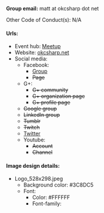 **Group email:** matt at okcsharp dot net

Other Code of Conduct(s): N/A

#### Urls:
  - Event hub: [Meetup](http://www.meetup.com/OKC-Sharp/)
  - Website: [okcsharp.net](http://okcsharp.net)
  - Social media:
    - Facebook:
      - [Group](https://www.facebook.com/groups/okcsharp/)
      - ~~Page~~
    - G+:
      - ~~G+ community~~
      - ~~G+ organization page~~
      - ~~G+ profile page~~
    - ~~Google group~~
    - ~~LinkedIn group~~
    - ~~Tumblr~~
    - ~~Twitch~~
    - [Twitter](https://twitter.com/okcsharp/)
    - Youtube:
      - ~~Account~~
      - ~~Channel~~

#### Image design details:
- Logo_528x298.jpeg
  - Background color: #3C8DC5
  - Font:
    - Color: #FFFFFF
    - Font-family:
